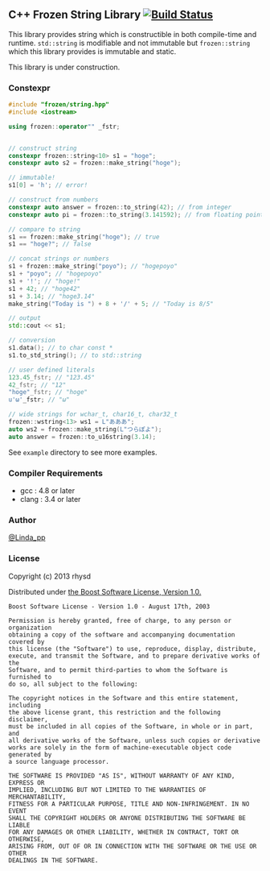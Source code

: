 ## C++ Frozen String Library [![Build Status](https://travis-ci.org/rhysd/FrozenString.png)](https://travis-ci.org/rhysd/FrozenString)

This library provides string which is constructible in both compile-time and runtime.
`std::string` is modifiable and not immutable but `frozen::string`
which this library provides is immutable and static.

This library is under construction.

### Constexpr

```cpp
#include "frozen/string.hpp"
#include <iostream>

using frozen::operator"" _fstr;


// construct string
constexpr frozen::string<10> s1 = "hoge";
constexpr auto s2 = frozen::make_string("hoge");

// immutable!
s1[0] = 'h'; // error!

// construct from numbers
constexpr auto answer = frozen::to_string(42); // from integer
constexpr auto pi = frozen::to_string(3.141592); // from floating point

// compare to string
s1 == frozen::make_string("hoge"); // true
s1 == "hoge?"; // false

// concat strings or numbers
s1 + frozen::make_string("poyo"); // "hogepoyo"
s1 + "poyo"; // "hogepoyo"
s1 + '!'; // "hoge!"
s1 + 42; // "hoge42"
s1 + 3.14; // "hoge3.14"
make_string("Today is ") + 8 + '/' + 5; // "Today is 8/5"

// output
std::cout << s1;

// conversion
s1.data(); // to char const *
s1.to_std_string(); // to std::string

// user defined literals
123.45_fstr; // "123.45"
42_fstr; // "12"
"hoge"_fstr; // "hoge"
u'ω'_fstr; // "ω"

// wide strings for wchar_t, char16_t, char32_t
frozen::wstring<13> ws1 = L"あああ";
auto ws2 = frozen::make_string(L"つらぽよ");
auto answer = frozen::to_u16string(3.14);
```

See `example` directory to see more examples.

### Compiler Requirements

- gcc : 4.8 or later
- clang : 3.4 or later

### Author

[@Linda_pp](https://twitter.com/Linda_pp)

### License

Copyright (c) 2013 rhysd

Distributed under [the Boost Software License, Version 1.0.](http://www.boost.org/LICENSE_1_0.txt)

    Boost Software License - Version 1.0 - August 17th, 2003

    Permission is hereby granted, free of charge, to any person or organization
    obtaining a copy of the software and accompanying documentation covered by
    this license (the "Software") to use, reproduce, display, distribute,
    execute, and transmit the Software, and to prepare derivative works of the
    Software, and to permit third-parties to whom the Software is furnished to
    do so, all subject to the following:

    The copyright notices in the Software and this entire statement, including
    the above license grant, this restriction and the following disclaimer,
    must be included in all copies of the Software, in whole or in part, and
    all derivative works of the Software, unless such copies or derivative
    works are solely in the form of machine-executable object code generated by
    a source language processor.

    THE SOFTWARE IS PROVIDED "AS IS", WITHOUT WARRANTY OF ANY KIND, EXPRESS OR
    IMPLIED, INCLUDING BUT NOT LIMITED TO THE WARRANTIES OF MERCHANTABILITY,
    FITNESS FOR A PARTICULAR PURPOSE, TITLE AND NON-INFRINGEMENT. IN NO EVENT
    SHALL THE COPYRIGHT HOLDERS OR ANYONE DISTRIBUTING THE SOFTWARE BE LIABLE
    FOR ANY DAMAGES OR OTHER LIABILITY, WHETHER IN CONTRACT, TORT OR OTHERWISE,
    ARISING FROM, OUT OF OR IN CONNECTION WITH THE SOFTWARE OR THE USE OR OTHER
    DEALINGS IN THE SOFTWARE.
